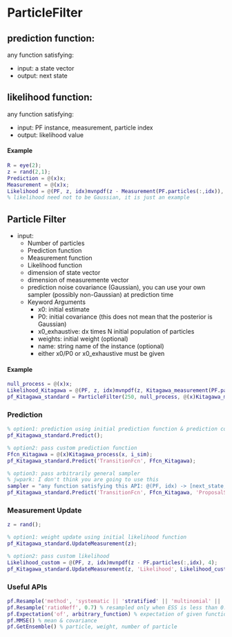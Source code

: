 # ParticleFilter

## prediction function:
any function satisfying:
- input: a state vector
- output: next state

## likelihood function:
any function satisfying:
- input: PF instance, measurement, particle index
- output: likelihood value

#### Example
```MATLAB
R = eye(2);
z = rand(2,1);
Prediction = @(x)x;
Measurement = @(x)x;
Likelihood = @(PF, z, idx)mvnpdf(z - Measurement(PF.particles(:,idx)), R);
% likelihood need not to be Gaussian, it is just an example
```

## Particle Filter
- input:
  - Number of particles
  - Prediction function
  - Measurement function
  - Likelihood function
  - dimension of state vector
  - dimension of measuremente vector
  - prediction noise covariance (Gaussian), you can use your own sampler (possibly non-Gaussian) at prediction time
  - Keyword Arguments
    - x0: initial estimate
    - P0: initial covariance (this does not mean that the posterior is Gaussian)
    - x0_exhaustive: dx times N initial population of particles 
    - weights: initial weight (optional)
    - name: string name of the instance (optional)
    - either x0/P0 or x0_exhaustive must be given

#### Example
```MATLAB
null_process = @(x)x;
Likelihood_Kitagawa = @(PF, z, idx)mvnpdf(z, Kitagawa_measurement(PF.particles(:,idx)), 1);
pf_Kitagawa_standard = ParticleFilter(250, null_process, @(x)Kitagawa_measurement(x), Likelihood_Kitagawa, 1, 1, 1, 'x0_exhaustive', mvnrnd(1, 5, 250)');
```

### Prediction
```MATLAB
% option1: prediction using initial prediction function & prediction covariance
pf_Kitagawa_standard.Predict();

% option2: pass custom prediction function
Ffcn_Kitagawa = @(x)Kitagawa_process(x, i_sim);
pf_Kitagawa_standard.Predict('TransitionFcn', Ffcn_Kitagawa);

% option3: pass arbitrarily general sampler
% jwpark: I don't think you are going to use this
sampler = "any function satisfying this API: @(PF, idx) -> [next_state, info], sampline idx-th particle"
pf_Kitagawa_standard.Predict('TransitionFcn', Ffcn_Kitagawa, 'ProposalSampler', sampler);
```

### Measurement Update
```MATLAB
z = rand();

% option1: weight update using initial likelihood function
pf_Kitagawa_standard.UpdateMeasurement(z);

% option2: pass custom likelihood
Likelihood_custom = @(PF, z, idx)mvnpdf(z - PF.particles(:,idx), 4);
pf_Kitagawa_standard.UpdateMeasurement(z, 'Likelihood', Likelihood_custom);
```

### Useful APIs
```MATLAB
pf.Resample('method', 'systematic || 'stratified' || 'multinomial' || 'residual') % resampling
pf.Resample('ratioNeff', 0.7) % resampled only when ESS is less than 0.7N
pf.Expectation('of', arbitrary_function) % expectation of given function w.r.t the distribution
pf.MMSE() % mean & covariance
pf.GetEnsemble() % particle, weight, number of particle
```